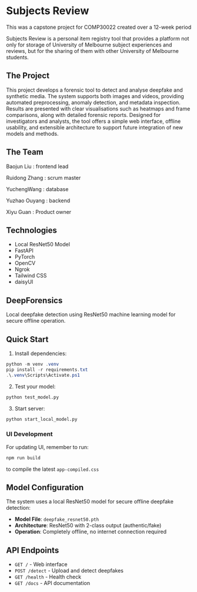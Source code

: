 # Subjects Review

This was a capstone project for COMP30022 created over a 12-week period

Subjects Review is a personal item registry tool that provides a platform not only for storage of University of Melbourne subject experiences and reviews, but for the sharing of them with other University of Melbourne students.

## The Project

This project develops a forensic tool to detect and analyse deepfake and synthetic media. The system supports both images and videos, providing automated preprocessing, anomaly detection, and metadata inspection. Results are presented with clear visualisations such as heatmaps and frame comparisons, along with detailed forensic reports. Designed for investigators and analysts, the tool offers a simple web interface, offline usability, and extensible architecture to support future integration of new models and methods.

## The Team

Baojun Liu : frontend lead

Ruidong Zhang : scrum master

YuchengWang : database

Yuzhao Ouyang :  backend

Xiyu Guan : Product owner

## Technologies

- Local ResNet50 Model
- FastAPI
- PyTorch
- OpenCV
- Ngrok
- Tailwind CSS
- daisyUI

## DeepForensics

Local deepfake detection using ResNet50 machine learning model for secure offline operation.

## Quick Start

1. Install dependencies:
```powershell
python -m venv .venv
pip install -r requirements.txt
.\.venv\Scripts\Activate.ps1
```

2. Test your model:
```bash
python test_model.py
```

3. Start server:
```bash
python start_local_model.py
```

### UI Development

For updating UI, remember to run:
```bash
npm run build
``` 
to compile the latest `app-compiled.css`

## Model Configuration

The system uses a local ResNet50 model for secure offline deepfake detection:

- **Model File**: `deepfake_resnet50.pth`
- **Architecture**: ResNet50 with 2-class output (authentic/fake)
- **Operation**: Completely offline, no internet connection required

## API Endpoints

- `GET /` - Web interface
- `POST /detect` - Upload and detect deepfakes
- `GET /health` - Health check
- `GET /docs` - API documentation
